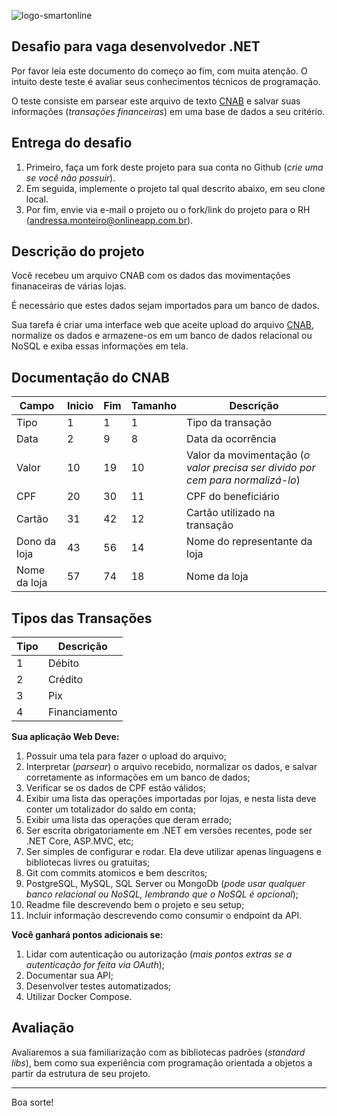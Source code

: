 ![logo-smartonline](https://www.smartonline.app/logo.a3cd84b4d14610f7.png)

## Desafio para vaga desenvolvedor .NET

Por favor leia este documento do começo ao fim, com muita atenção. O intuito deste teste é avaliar seus conhecimentos técnicos de programação.

O teste consiste em parsear este arquivo de texto [CNAB](https://github.com/smartonlineapp/desafio.net/blob/main/CNAB.txt) e salvar suas informações (_transações financeiras_) em uma base de dados a seu critério.

## Entrega do desafio

1. Primeiro, faça um fork deste projeto para sua conta no Github (_crie uma se você não possuir_).
2. Em seguida, implemente o projeto tal qual descrito abaixo, em seu clone local.
3. Por fim, envie via e-mail o projeto ou o fork/link do projeto para o RH (andressa.monteiro@onlineapp.com.br).

## Descrição do projeto

Você recebeu um arquivo CNAB com os dados das movimentações finanaceiras de várias lojas.

É necessário que estes dados sejam importados para um banco de dados.

Sua tarefa é criar uma interface web que aceite upload do arquivo [CNAB](https://github.com/smartonlineapp/desafio.net/blob/main/CNAB.txt), normalize os dados e armazene-os em um banco de dados relacional ou NoSQL e exiba essas informações em tela.

## Documentação do CNAB

| Campo | Inicio | Fim | Tamanho | Descrição |
| ----- | ------ | --- | ------- | --------- |
| Tipo  | 1  | 1 | 1 | Tipo da transação |
| Data  | 2  | 9 | 8 | Data da ocorrência |
| Valor | 10 | 19 | 10 | Valor da movimentação (_o valor precisa ser divido por cem para normalizá-lo_) |
| CPF | 20 | 30 | 11 | CPF do beneficiário |
| Cartão | 31 | 42 | 12 | Cartão utilizado na transação |
| Dono da loja | 43 | 56 | 14 | Nome do representante da loja |
| Nome da loja | 57 | 74 | 18 | Nome da loja |

## Tipos das Transações

| Tipo | Descrição |
| ---- | --------- |
| 1 | Débito |
| 2 | Crédito |
| 3 | Pix |
| 4 | Financiamento |

**Sua aplicação Web Deve:**

1. Possuir uma tela para fazer o upload do arquivo;
2. Interpretar (_parsear_) o arquivo recebido, normalizar os dados, e salvar corretamente as informações em um banco de dados;
3. Verificar se os dados de CPF estão válidos;
4. Exibir uma lista das operações importadas por lojas, e nesta lista deve conter um totalizador do saldo em conta;
5. Exibir uma lista das operações que deram errado;
6. Ser escrita obrigatoriamente em .NET em versões recentes, pode ser .NET Core, ASP.MVC, etc;
7. Ser simples de configurar e rodar. Ela deve utilizar apenas linguagens e bibliotecas livres ou gratuitas;
8. Git com commits atomicos e bem descritos;
9. PostgreSQL, MySQL, SQL Server ou MongoDb (_pode usar qualquer banco relacional ou NoSQL, lembrando que o NoSQL é opcional_);
10. Readme file descrevendo bem o projeto e seu setup;
11. Incluir informação descrevendo como consumir o endpoint da API.

**Você ganhará pontos adicionais se:**

1. Lidar com autenticação ou autorização (_mais pontos extras se a autenticação for feita via OAuth_);
2. Documentar sua API;
3. Desenvolver testes automatizados;
4. Utilizar Docker Compose.

## Avaliação

Avaliaremos a sua familiarização com as bibliotecas padrões (_standard libs_), bem como sua experiência com programação orientada a objetos a partir da estrutura de seu projeto.

---

Boa sorte!
